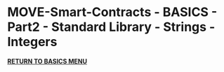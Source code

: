 # MOVE-Smart-Contracts - BASICS - Part2 - Standard Library - Strings - Integers


<a href="https://github.com/net2devcrypto/MOVE-Smart-Contracts/tree/main/index/BASICS"><b>RETURN TO BASICS MENU</b></a>
